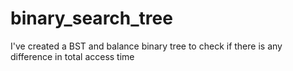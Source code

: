 # binary_search_tree
I've created a BST and balance binary tree to check if there is any difference in total access time
